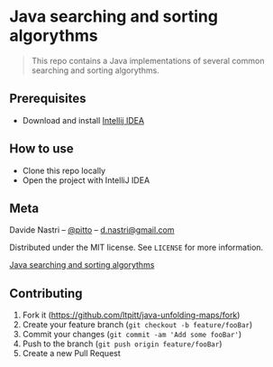 # Java searching and sorting algorythms
> This repo contains a Java implementations of several common searching and sorting algorythms.

## Prerequisites

- Download and install [Intellij IDEA](https://www.jetbrains.com/idea/download)

## How to use

- Clone this repo locally
- Open the project with IntelliJ IDEA

## Meta

Davide Nastri – [@pitto](https://twitter.com/pitto) – d.nastri@gmail.com

Distributed under the MIT license. See ``LICENSE`` for more information.

[Java searching and sorting algorythms](https://github.com/ltpitt/java-searching-and-sorting-algorythms)

## Contributing

1. Fork it (<https://github.com/ltpitt/java-unfolding-maps/fork>)
2. Create your feature branch (`git checkout -b feature/fooBar`)
3. Commit your changes (`git commit -am 'Add some fooBar'`)
4. Push to the branch (`git push origin feature/fooBar`)
5. Create a new Pull Request

